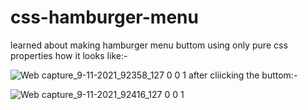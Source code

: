# css-hamburger-menu

learned about making hamburger menu buttom using only pure css properties 
how it looks like:-

![Web capture_9-11-2021_92358_127 0 0 1](https://user-images.githubusercontent.com/91651054/140859416-0717e302-9a81-459f-b847-0cc41128ba83.jpeg)
 after cliicking the buttom:-
 
 ![Web capture_9-11-2021_92416_127 0 0 1](https://user-images.githubusercontent.com/91651054/140859484-1bc5ec92-63d4-4392-8e4a-0a7a87c77351.jpeg)
